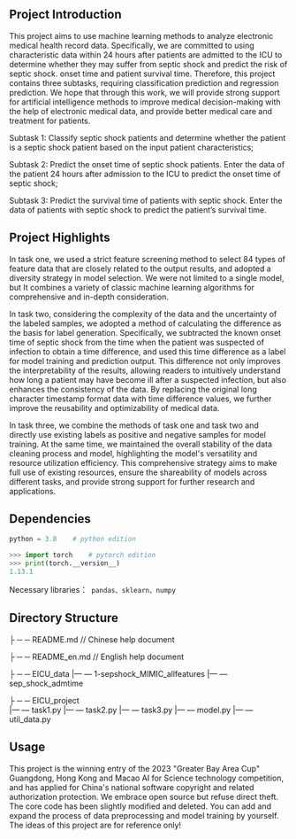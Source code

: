 ## Project Introduction
This project aims to use machine learning methods to analyze electronic medical health record data. Specifically, we are committed to using characteristic data within 24 hours after patients are admitted to the ICU to determine whether they may suffer from septic shock and predict the risk of septic shock. onset time and patient survival time. Therefore, this project contains three subtasks, requiring classification prediction and regression prediction. We hope that through this work, we will provide strong support for artificial intelligence methods to improve medical decision-making with the help of electronic medical data, and provide better medical care and treatment for patients.

Subtask 1: Classify septic shock patients and determine whether the patient is a septic shock patient based on the input patient characteristics;

Subtask 2: Predict the onset time of septic shock patients. Enter the data of the patient 24 hours after admission to the ICU to predict the onset time of septic shock;

Subtask 3: Predict the survival time of patients with septic shock. Enter the data of patients with septic shock to predict the patient’s survival time.

## Project Highlights
In task one, we used a strict feature screening method to select 84 types of feature data that are closely related to the output results, and adopted a diversity strategy in model selection. We were not limited to a single model, but It combines a variety of classic machine learning algorithms for comprehensive and in-depth consideration.

In task two, considering the complexity of the data and the uncertainty of the labeled samples, we adopted a method of calculating the difference as the basis for label generation. Specifically, we subtracted the known onset time of septic shock from the time when the patient was suspected of infection to obtain a time difference, and used this time difference as a label for model training and prediction output. This difference not only improves the interpretability of the results, allowing readers to intuitively understand how long a patient may have become ill after a suspected infection, but also enhances the consistency of the data. By replacing the original long character timestamp format data with time difference values, we further improve the reusability and optimizability of medical data.

In task three, we combine the methods of task one and task two and directly use existing labels as positive and negative samples for model training. At the same time, we maintained the overall stability of the data cleaning process and model, highlighting the model's versatility and resource utilization efficiency. This comprehensive strategy aims to make full use of existing resources, ensure the shareability of models across different tasks, and provide strong support for further research and applications.

## Dependencies
```python
python = 3.8	# python edition
```

```python
>>> import torch	# pytorch edition
>>> print(torch.__version__) 
1.13.1
```

Necessary libraries：``` pandas、sklearn、numpy```

## Directory Structure
├ ─ ─ README.md           // Chinese help document

├ ─ ─ README_en.md           // English help document

├ ─ ─ EICU_data
      |— — 1-sepshock_MIMIC_allfeatures
      |— — sep_shock_admtime

├ ─ ─ EICU_project    			
|— — task1.py
|— — task2.py
|— — task3.py
|— — model.py
|— — util_data.py


## Usage
This project is the winning entry of the 2023 "Greater Bay Area Cup" Guangdong, Hong Kong and Macao AI for Science technology competition, and has applied for China's national software copyright and related authorization protection. We embrace open source but refuse direct theft. The core code has been slightly modified and deleted. You can add and expand the process of data preprocessing and model training by yourself. The ideas of this project are for reference only!
